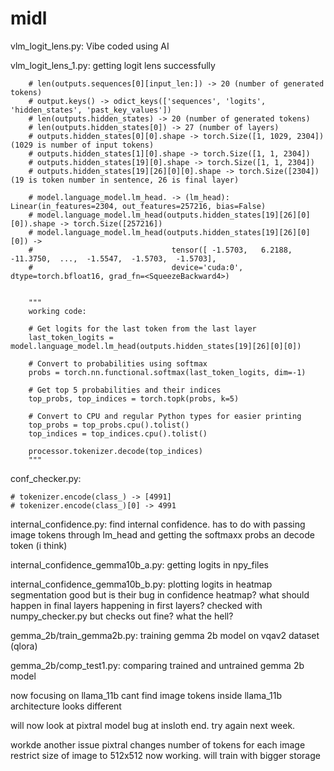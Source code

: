# midl


vlm_logit_lens.py:
Vibe coded using AI


vlm_logit_lens_1.py:
getting logit lens successfully
```
    # len(outputs.sequences[0][input_len:]) -> 20 (number of generated tokens)
    # output.keys() -> odict_keys(['sequences', 'logits', 'hidden_states', 'past_key_values'])
    # len(outputs.hidden_states) -> 20 (number of generated tokens)
    # len(outputs.hidden_states[0]) -> 27 (number of layers)
    # outputs.hidden_states[0][0].shape -> torch.Size([1, 1029, 2304])    (1029 is number of input tokens)
    # outputs.hidden_states[1][0].shape -> torch.Size([1, 1, 2304])
    # outputs.hidden_states[19][0].shape -> torch.Size([1, 1, 2304])
    # outputs.hidden_states[19][26][0][0].shape -> torch.Size([2304])       (19 is token number in sentence, 26 is final layer)

    # model.language_model.lm_head. -> (lm_head): Linear(in_features=2304, out_features=257216, bias=False)
    # model.language_model.lm_head(outputs.hidden_states[19][26][0][0]).shape -> torch.Size([257216])
    # model.language_model.lm_head(outputs.hidden_states[19][26][0][0]) ->
    #                               tensor([ -1.5703,   6.2188, -11.3750,  ...,  -1.5547,  -1.5703,  -1.5703],
    #                               device='cuda:0', dtype=torch.bfloat16, grad_fn=<SqueezeBackward4>)


    """
    working code:

    # Get logits for the last token from the last layer
    last_token_logits = model.language_model.lm_head(outputs.hidden_states[19][26][0][0])
    
    # Convert to probabilities using softmax
    probs = torch.nn.functional.softmax(last_token_logits, dim=-1)
    
    # Get top 5 probabilities and their indices
    top_probs, top_indices = torch.topk(probs, k=5)
    
    # Convert to CPU and regular Python types for easier printing
    top_probs = top_probs.cpu().tolist()
    top_indices = top_indices.cpu().tolist()

    processor.tokenizer.decode(top_indices)
    """
```

conf_checker.py:
```
# tokenizer.encode(class_) -> [4991]
# tokenizer.encode(class_)[0] -> 4991
```

internal_confidence.py:
find internal confidence. has to do with passing
image tokens through lm_head and getting the softmaxx probs
an decode token (i think)

internal_confidence_gemma10b_a.py:
getting logits in npy_files

internal_confidence_gemma10b_b.py:
plotting logits in heatmap
segmentation good but is their bug in confidence heatmap?
what should happen in final layers happening in first layers?
checked with numpy_checker.py but checks out fine? what the hell?

gemma_2b/train_gemma2b.py:
training gemma 2b model on vqav2 dataset (qlora)

gemma_2b/comp_test1.py:
comparing trained and untrained gemma 2b model


now focusing on llama_11b
cant find image tokens inside llama_11b
architecture looks different


will now look at pixtral model
bug at insloth end. try again next week.

workde another issue
pixtral changes number of tokens for each image
restrict size of image to 512x512
now working. will train with bigger storage